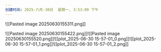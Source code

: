 ```yaml
---
创建时间: 2025-六月-30日  星期一, 3:53:09 下午
---
```

![[Pasted image 20250630155311.png]]


![[Pasted image 20250630155422.png]]![[Pasted image 20250630155520.png]]![[plot_2025-06-30 15-57-01_0.png]]![[plot_2025-06-30 15-57-01_1.png]]![[plot_2025-06-30 15-57-01_2.png]]